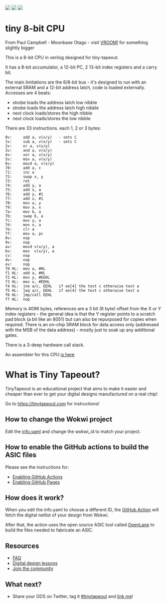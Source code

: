 ![](../../workflows/gds/badge.svg) ![](../../workflows/docs/badge.svg) ![](../../workflows/test/badge.svg)

# tiny 8-bit CPU

From Paul Campbell - Moonbase Otago - visit [VROOM!](https://moonbaseotago.github.io/) for something slightly bigger

This is a 8-bit CPU in verilog designed for tiny-tapeout.

It has a 8-bit accumulator, a 12-bit PC, 2 13-bit index registers and a carry bit.

The main limitations are the 6/8-bit bus - it's designed to run with an external SRAM and a 12-bit address latch, code is loaded externally. Accesses are 4 beats:

- strobe loads the address latch low nibble
- strobe loads the address latch high nibble
- next clock loads/stores the high nibble
- next clock loads/stores the low nibble

There are 33 instructions. each 1, 2 or 3 bytes:

    0v:		add a, v(x/y)	- sets C
    1v: 	sub a, v(x/y)	- sets C
    2v:		or a, v(x/y)
    3v:		and a, v(x/y)
    4v:		xor a, v(x/y)
    5v:		mov a, v(x/y)
    6v:		movd a, v(x/y)
    70:		add a, c
    71:		inc a
    72:		swap x, y
    73:		ret
    74:		add y, a
    75:		add x, a
    76:		add y, #1
    77:		add x, #1
    78:		mov a, y
    79:		mov a, x
    7a:		mov b, a
    7b:		swap b, a
    7c:		mov y, a
    7d:		mov x, a
    7e:		clr a
    7f:		mov a, pc
    8v:		nop
    9v:		nop
    av:		movd v(x/y), a
    bv:		mov  v(x/y), a
    cv:		nop
    dv:		nop
    ev:		nop
    f0 HL:	mov a, #HL
    f1 HL:	add a, #HL
    f2 HL:	mov y, #EEHL
    f3 HL:	mov x, #EEHL
    f4 HL:	jne a/c, EEHL	if ee[4] the test c otherwise test a
    f5 HL:	jeq a/c, EEHL	if ee[4] the test c otherwise test a
    f6 HL:	jmp/call EEHL
    f7 HL:	nop
    
Memory is 4096 bytes, references are a 3 bit (8 byte) offset from the X or Y index registers - the general idea is that the Y register points to a scratch pad block (a bit like an 8051) but can also be repurposed for copies when required. There is an on-chip SRAM block for data access only (addressed with the MSB of the data address) - mostly just to soak up any additional gates.

There is a 3-deep hardware call stack.

An assembler for this CPU [is here](https://github.com/MoonbaseOtago/tt-asm)

# What is Tiny Tapeout?

TinyTapeout is an educational project that aims to make it easier and cheaper than ever to get your digital designs manufactured on a real chip!

Go to https://tinytapeout.com for instructions!

## How to change the Wokwi project

Edit the [info.yaml](info.yaml) and change the wokwi_id to match your project.

## How to enable the GitHub actions to build the ASIC files

Please see the instructions for:

* [Enabling GitHub Actions](https://tinytapeout.com/faq/#when-i-commit-my-change-the-gds-action-isnt-running)
* [Enabling GitHub Pages](https://tinytapeout.com/faq/#my-github-action-is-failing-on-the-pages-part)

## How does it work?

When you edit the info.yaml to choose a different ID, the [GitHub Action](.github/workflows/gds.yaml) will fetch the digital netlist of your design from Wokwi.

After that, the action uses the open source ASIC tool called [OpenLane](https://www.zerotoasiccourse.com/terminology/openlane/) to build the files needed to fabricate an ASIC.

## Resources

* [FAQ](https://tinytapeout.com/faq/)
* [Digital design lessons](https://tinytapeout.com/digital_design/)
* [Join the community](https://discord.gg/rPK2nSjxy8)

## What next?

* Share your GDS on Twitter, tag it [#tinytapeout](https://twitter.com/hashtag/tinytapeout?src=hashtag_click) and [link me](https://twitter.com/matthewvenn)!
